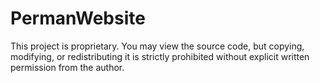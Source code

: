 # PermanWebsite
This project is proprietary. You may view the source code, but copying, modifying, or redistributing it is strictly prohibited without explicit written permission from the author.

